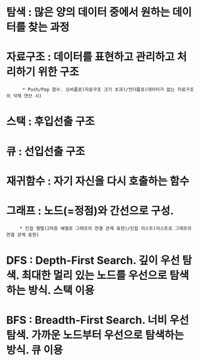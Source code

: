 # 탐색 : 많은 양의 데이터 중에서 원하는 데이터를 찾는 과정
# 자료구조 : 데이터를 표현하고 관리하고 처리하기 위한 구조
          * Push/Pop 함수. 오버플로(자료구조 크기 초과)/언더플로(데이터가 없는 자료구조의 삭제 연산 시)
# 스택 : 후입선출 구조
# 큐 : 선입선출 구조
# 재귀함수 : 자기 자신을 다시 호출하는 함수
# 그래프 : 노드(=정점)와 간선으로 구성. 
         * 인접 행렬(2차원 배열로 그래프의 연결 관계 표현)/인접 리스트(리스트로 그래프의 연결 관계 표현)
# DFS : Depth-First Search. 깊이 우선 탐색. 최대한 멀리 있는 노드를 우선으로 탐색하는 방식. 스택 이용
# BFS : Breadth-First Search. 너비 우선 탐색. 가까운 노드부터 우선으로 탐색하는 방식. 큐 이용
